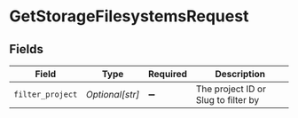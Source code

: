 # GetStorageFilesystemsRequest


## Fields

| Field                               | Type                                | Required                            | Description                         |
| ----------------------------------- | ----------------------------------- | ----------------------------------- | ----------------------------------- |
| `filter_project`                    | *Optional[str]*                     | :heavy_minus_sign:                  | The project ID or Slug to filter by |